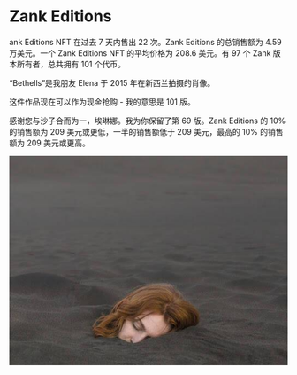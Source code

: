 # Zank Editions

ank Editions NFT 在过去 7 天内售出 22 次。Zank Editions 的总销售额为 4.59 万美元。一个 Zank Editions NFT 的平均价格为 208.6 美元。有 97 个 Zank 版本所有者，总共拥有 101 个代币。

“Bethells”是我朋友 Elena 于 2015 年在新西兰拍摄的肖像。

这件作品现在可以作为现金抢购 - 我的意思是 101 版。

感谢您与沙子合而为一，埃琳娜。我为你保留了第 69 版。Zank Editions 的 10% 的销售额为 209 美元或更低，一半的销售额低于 209 美元，最高的 10% 的销售额为 209 美元或更高。

![NFT](unnamed.jpg)
